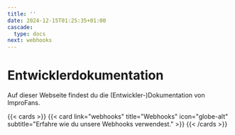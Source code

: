 ```yaml
---
title: ''
date: 2024-12-15T01:25:35+01:00
cascade:
  type: docs
next: webhooks
---
```


# Entwicklerdokumentation

Auf dieser Webseite findest du die (Entwickler-)Dokumentation von ImproFans.

{{< cards >}}
  {{< card link="webhooks" title="Webhooks" icon="globe-alt" subtitle="Erfahre wie du unsere Webhooks verwendest." >}}
{{< /cards >}}
